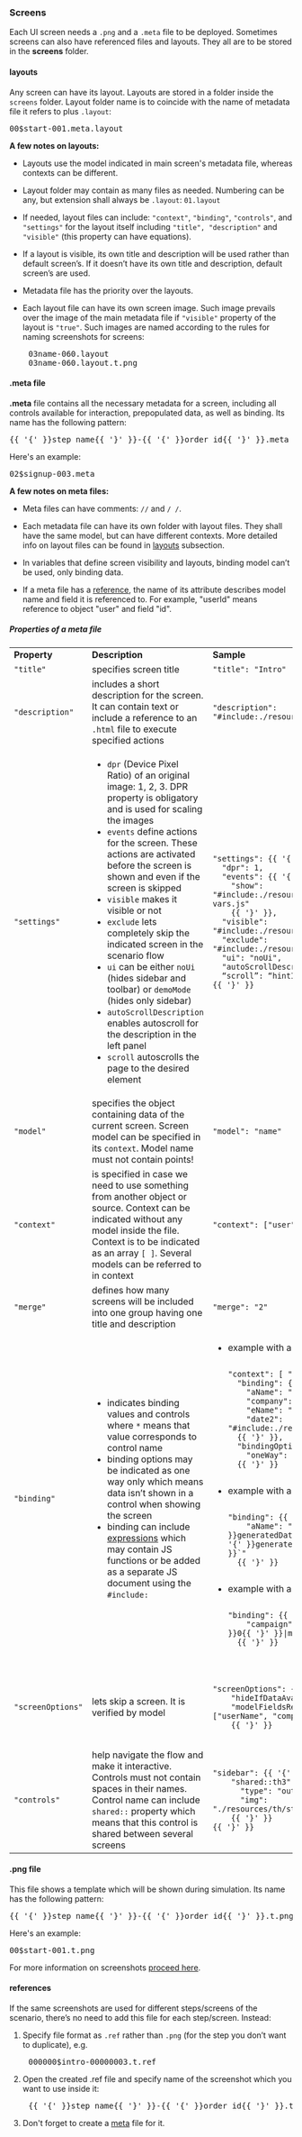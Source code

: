 ### **Screens**

Each UI screen needs a `.png` and a `.meta` file to be deployed. Sometimes screens can also have referenced files and layouts. They all are to be stored in the **screens** folder.

#### **layouts**

Any screen can have its layout. Layouts are stored in a folder inside the `screens` folder. Layout folder name is to coincide with the name of metadata file it refers to plus `.layout`:

<pre>00$start-001.meta.layout</pre>

**A few notes on layouts:**

- Layouts use the model indicated in main screen's metadata file, whereas contexts can be different.

- Layout folder may contain as many files as needed. Numbering can be any, but extension shall always be `.layout`: `01.layout`

- If needed, layout files can include: `"context"`, `"binding"`, `"controls"`, and `"settings"` for the layout itself including `"title", "description"` and `"visible"` (this property can have equations).

- If a layout is visible, its own title and description will be used rather than default screen’s. If it doesn’t have its own title and description, default screen’s are used.

- Metadata file has the priority over the layouts.

- Each layout file can have its own screen image. Such image prevails over the image of the main metadata file if `"visible"` property of the layout is `"true"`. Such images are named according to the rules for naming screenshots for screens:

<pre>
    03name-060.layout
    03name-060.layout.t.png
</pre>

#### **.meta** file

**.meta** file contains all the necessary metadata for a screen, including all controls available for interaction, prepopulated data, as well as binding. Its name has the following pattern:

<pre>{{ '{' }}step name{{ '}' }}-{{ '{' }}order id{{ '}' }}.meta</pre>

Here's an example:

<pre>02$signup-003.meta</pre>

**A few notes on meta files:**

- Meta files can have comments: `//` and `/ /`.

- Each metadata file can have its own folder with layout files. They shall have the same model, but can have different contexts. More detailed info on layout files can be found in [layouts](/scenario/screens#layouts) subsection.

- In variables that define screen visibility and layouts, binding model can’t be used, only binding data.

- If a meta file has a [reference](/scenario/screens#references), the name of its attribute describes model name and field it is referenced to. For example, "userId" means reference to object "user" and field "id".

##### **Properties of a meta file**

<table>
  <tr>
    <td><strong>Property</strong></td>
    <td><strong>Description</strong></td>
    <td><strong>Sample</strong></td>
  </tr>
  <tr>
    <td><code>"title"</code></td>
    <td>
      specifies screen title
    </td>
    <td><code>"title": "Intro"</code></td>
  </tr>
  <tr>
    <td><code>"description"</code></td>
    <td>
      includes a short description for the screen. It can contain text or include a reference to an <code>.html</code> file to execute specified actions 
    </td>
    <td>
    <code>"description": "#include:./resources/name.html"</code>
    </td>
  </tr>
  <tr>
    <td>
    <code>"settings"</code>
    </td>
    <td><ul>
      <li><code>dpr</code> (Device Pixel Ratio) of an original image: 1, 2, 3. DPR property is obligatory and is used for scaling the images</li>
      <li><code>events</code> define actions for the screen. These actions are activated before the screen is shown and even if the screen is skipped</li>
      <li><code>visible</code> makes it visible or not</li>
      <li><code>exclude</code> lets completely skip the indicated screen in the scenario flow</li>
      <li><code>ui</code> can be either <code>noUi</code> (hides sidebar and toolbar) or <code>demoMode</code> (hides only sidebar)</li>
      <li><code>autoScrollDescription</code> enables autoscroll for the description in the left panel</li>
      <li><code>scroll</code> autoscrolls the page to the desired element</li>
    </ul><td>
    <pre><code>
"settings": {{ '{' }}
  "dpr": 1,
  "events": {{ '{' }}
    "show": "#include:./resources/js/set-vars.js"
    {{ '}' }},
  "visible": "#include:./resources/js/ubuntu.js",
  "exclude": "#include:./resources/js/suse.js",
  "ui": "noUi",
  "autoScrollDescription": false,
  “scroll”: “hintId”
{{ '}' }}
    </code></pre>
    </td>
  </tr>
  <tr>
    <td>
    <code>"model"</code>
    </td>
    <td>
      specifies the object containing data of the current screen. Screen model can be specified in its <code>context</code>. Model name must not contain points!
    </td>
    <td><code>"model": "name"</code>
    </td>
  </tr>
  <tr>
    <td>
    <code>"context"</code>
    </td>
    <td>
      is specified in case we need to use something from another object or source. Context can be indicated without any model inside the file. Context is to be indicated as an array <code>[ ]</code>. Several models can be referred to in context
    </td>
    <td><code>"context": ["user", "site"]</code>
    </td>
  </tr>
  <tr>
    <td>
    <code>"merge"</code>
    </td>
    <td>
      defines how many screens will be included into one group having one title and description
    </td>
    <td><code>"merge": "2"</code>
    </td>
  </tr>
  <tr>
    <td>
    <code>"binding"</code>
    </td>
    <td>
    <ul>
      <li>indicates binding values and controls where <code>*</code> means that value corresponds to control name</li>
      <li>binding options may be indicated as one way only which means data isn’t shown in a control when showing the screen</li>
      <li>binding can include <a href="https://docs.upmix.it/scenario-controls/controls-meta#expression">expressions</a> which may contain JS functions or be added as a separate JS document using the <code>#include:</code></li>
      </ul>
    </td>
    <td>
    <ul>
    <li>example with a referenced file <pre><code>
"context": [ "user", "site" ],
  "binding": {{ '{' }}
    "aName": "user.aName",
    "company": "*",
    "eName": "site.eName",
    "date2": "#include:./resources/js/date.js"
  {{ '}' }},
  "bindingOptions": {{ '{' }}
    "oneWay": true
  {{ '}' }}
    </code></pre>
    </li>
    <li>example with a function <pre><code>
"binding": {{ '{' }}
    "aName": "eval:({{ '{' }}generatedData{{ '}' }}) => `${{ '{' }}generatedData.length{{ '}' }}`"
  {{ '}' }}
    </code></pre></li>
    <li>example with a format <pre><code>
"binding": {{ '{' }}
    "campaign":"format:{{ '{' }}0{{ '}' }}|model|value"
  {{ '}' }}
    </code></pre></li>
    </ul>
    </td>
  </tr>
  <tr>
    <td>
    <code>"screenOptions"</code>
    </td>
    <td>
      lets skip a screen. It is verified by model
    </td>
    <td>
    <pre><code>
"screenOptions": {{ '{' }}
    "hideIfDataAvailable": true,
    "modelFieldsRequired": ["userName", "company]
    {{ '}' }}
    </code></pre>
    </td>
  </tr>
  <tr>
    <td>
    <code>"controls"</code>
    </td>
    <td>
      help navigate the flow and make it interactive. Controls must not contain spaces in their names. Control name can include <code>shared::</code> property which means that this control is shared between several screens
    </td>
    <td>
    <pre><code>
"sidebar": {{ '{' }}
    "shared::th3": {{ '{' }}
      "type": "output-video-player",
      "img": "./resources/th/step3.mp4"
    {{ '}' }}
{{ '}' }}
    </code></pre>
    </td>
  </tr>
</table>

#### **.png** file

This file shows a template which will be shown during simulation. Its name has the following pattern:

<pre>{{ '{' }}step name{{ '}' }}-{{ '{' }}order id{{ '}' }}.t.png</pre>

Here's an example:

<pre>00$start-001.t.png</pre>

For more information on screenshots [proceed here](/scenario-edit/screenshots#screenshots).

#### **references**

If the same screenshots are used for different steps/screens of the scenario, there’s no need to add this file for each step/screen. Instead:

1. Specify file format as `.ref` rather than `.png` (for the step you don’t want to duplicate), e.g.

<pre>
    000000$intro-00000003.t.ref
</pre>

2. Open the created .ref file and specify name of the screenshot which you want to use inside it:

<pre>
    {{ '{' }}step name{{ '}' }}-{{ '{' }}order id{{ '}' }}.t.png
</pre>

3. Don't forget to create a [meta](/scenario/screens#meta-file) file for it.
